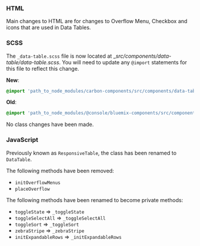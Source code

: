 ### HTML

Main changes to HTML are for changes to Overflow Menu, Checkbox and icons that are used in Data Tables.

### SCSS

The `_data-table.scss` file is now located at __src/components/data-table/_data-table.scss__. You will need to update any `@import` statements for this file to reflect this change.

**New**: 
```scss
@import 'path_to_node_modules/carbon-components/src/components/data-table/data-table';
```

**Old**: 
```scss
@import 'path_to_node_modules/@console/bluemix-components/src/components/data-table/data-table';
```

No class changes have been made.

### JavaScript

Previously known as `ResponsiveTable`, the class has been renamed to `DataTable`.

The following methods have been removed:

- `initOverflowMenus`
- `placeOverflow`

The following methods have been renamed to become private methods: 

- `toggleState` => `_toggleState`
- `toggleSelectAll` => `_toggleSelectAll`
- `toggleSort` => `_toggleSort`
- `zebraStripe` => `_zebraStripe`
- `initExpandableRows` => `_initExpandableRows`

